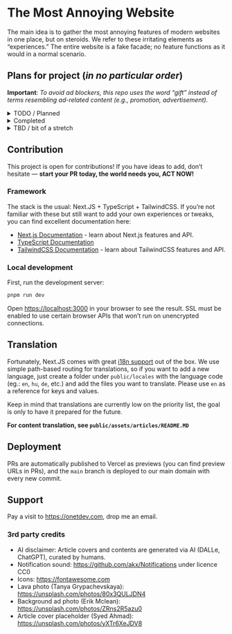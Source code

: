 # The Most Annoying Website

The main idea is to gather the most annoying features of modern websites in one place, but on steroids. We refer to these irritating elements as “experiences.” The entire website is a fake facade; no feature functions as it would in a normal scenario.

## Plans for project (_in no particular order_)

**Important**: *To avoid ad blockers, this repo uses the word “gift” instead of terms resembling ad-related content (e.g., promotion, advertisement).*

<details>
  <summary>TODO / Planned</summary>

  - [ ] **Funny, silly content** - can't stop won't stop, ongoing
  - [ ] Create a captcha where you need to select all the images with a car on it but none of the images have a car on them and captcha fails
  - [ ] Age verification on certain contents
  - [ ] Add holiday related (Halloween, Christmass, Easter) small animated images that follow the mouse cursor
  - [ ] Push elements to navigation stack so that when the user tries to navigate back it will stay on the page
  - [ ] Add flashing animation to flaim phone

</details>

<details>
  <summary>Completed</summary>

  - [x] Fake advertisements (free phone)
  - [x] Add disabled mandatory experience checkboxes to settings
  - [x] DILF advertisement and landing page
  - [x] Sticky video player that obscures page visibility
  - [x] Newsletter modal that appears when the user leaves the screen or scrolls down a bit
  - [x] Fake search page that:
    - [x] Silly recommended searches
    - [x] Doesn’t actually work or return any results
  - [x] Fake registration:
    - [x] Difficult age selector
    - [x] Password validator that shows only one error and has absurdly complex rules that contradict each other
  - [x] Fake login with an unsolvable captcha
  - [x] Fake “forgot password” page with a message like “LOL, try harder next time, can’t help you”
  - [x] Multilanguage support
  - [x] Chat bubble with incoming messages and notification sound
  - [x] “Read more” link at the bottom of articles
  - [x] Marquee text
  - [x] Wheel of Fortune-style coupon modal
  - [x] Exit confirmation when trying to leave the page
  - [x] Dynamic title update when the user is on another tab
  - [x] Request for notification permission (don’t worry, the website won’t send any notifications)
  - [x] Dead pixel effect
  - [x] Funny, silly content (Part 1)
</details>

<details>
  <summary>TBD / bit of a stretch</summary>

  - [ ] **Move the articles outside of this repo** - once the size of contents becomes a concern
  - [ ] **Request for location permission** - not quite sure in this one, even though we don't do anything with this data, asking for it might be over the top. Potentially this could trigger once someone does a search.
  - [ ] **Design** - even though the site is fine with a bad design
  - [ ] Dead pixel patch
  - [ ] Randomly loading images while scrolling (causing layout shifting)
</details>

## Contribution

This project is open for contributions! If you have ideas to add, don’t hesitate — **start your PR today, the world needs you, ACT NOW!**

### Framework

The stack is the usual: Next.JS + TypeScript + TailwindCSS. If you’re not familiar with these but still want to add your own experiences or tweaks, you can find excellent documentation here:

- [Next.js Documentation](https://nextjs.org/docs) - learn about Next.js features and API.
- [TypeScript Documentation](https://www.typescriptlang.org/docs/)
- [TailwindCSS Documentation](https://tailwindcss.com/docs) - learn about TailwindCSS features and API.

### Local development

First, run the development server:

```bash
pnpm run dev
```

Open [https://localhost:3000](https://localhost:3000) in your browser to see the result. SSL must be enabled to use certain browser APIs that won’t run on unencrypted connections.

## Translation

Fortunately, Next.JS comes with great [i18n support](https://nextjs.org/docs/pages/building-your-application/routing/internationalization) out of the box. We use simple path-based routing for translations, so if you want to add a new language, just create a folder under `public/locales` with the language code (eg.: `en`, `hu`, `de`, etc.) and add the files you want to translate. Please use `en` as a reference for keys and values.

Keep in mind that translations are currently low on the priority list, the goal is only to have it prepared for the future.

**For content translation, see `public/assets/articles/README.MD`**

## Deployment

PRs are automatically published to Vercel as previews (you can find preview URLs in PRs), and the `main` branch is deployed to our main domain with every new commit.

## Support

Pay a visit to https://onetdev.com, drop me an email.

### 3rd party credits

- AI disclaimer: Article covers and contents are generated via AI (DALLe, ChatGPT), curated by humans.
- Notification sound: https://github.com/akx/Notifications under licence CC0
- Icons: https://fontawesome.com
- Lava photo (Tanya Grypachevskaya): https://unsplash.com/photos/80x3QULJDN4
- Background ad photo (Erik Mclean): https://unsplash.com/photos/ZRns2R5azu0
- Article cover placeholder (Syed Ahmad): https://unsplash.com/photos/yXTr6XeJDV8
